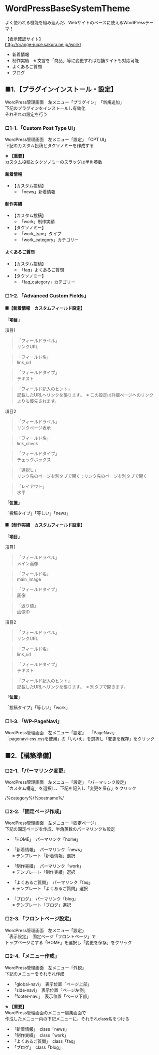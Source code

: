 # WordPressBaseSystemTheme
よく使われる機能を組み込んだ、Webサイトのベースに使えるWordPressテーマ！

【表示確認サイト】  
http://orange-juice.sakura.ne.jp/work/

* 新着情報
* 制作実績　※ 文言を「商品」等に変更すれば店舗サイトも対応可能
* よくあるご質問
* ブログ

## ■1.【プラグインインストール・設定】
WordPress管理画面　左メニュー「プラグイン」　「新規追加」  
下記のプラグインをインストールし有効化  
それぞれの設定を行う

### □1-1.「Custom Post Type UI」
WordPress管理画面　左メニュー「設定」　「CPT UI」  
下記のカスタム投稿とタクソノミーを作成する

**※ 【重要】**  
カスタム投稿とタクソノミーのスラッグは半角英数

#### 新着情報
* 【カスタム投稿】
    * 「news」新着情報

#### 制作実績
* 【カスタム投稿】
    * 「work」制作実績
* 【タクソノミー】  
    * 「work_type」タイプ
    * 「work_category」カテゴリー

#### よくあるご質問
* 【カスタム投稿】
    * 「faq」よくあるご質問
* 【タクソノミー】  
    * 「faq_category」カテゴリー

### □1-2.「Advanced Custom Fields」

#### ■【新着情報　カスタムフィールド設定】

**「項目」**

項目1

> 「フィールドラベル」  
リンクURL

> 「フィールド名」  
link_url

> 「フィールドタイプ」  
テキスト

> 「フィールド記入のヒント」  
記載したURLへリンクを張ります。　※ この設定は詳細ページへのリンクよりも優先されます。

項目2

>「フィールドラベル」  
 リンクページ表示

>「フィールド名」  
link_check

>「フィールドタイプ」  
チェックボックス

>「選択し」  
リンク先のページを別タブで開く : リンク先のページを別タブで開く

>「レイアウト」  
水平  

**「位置」**

「投稿タイプ」「等しい」「news」  

#### ■【制作実績　カスタムフィールド設定】

**「項目」**

項目1

> 「フィールドラベル」  
メイン画像

> 「フィールド名」  
main_image

> 「フィールドタイプ」  
画像

> 「返り値」  
画像ID

項目2

> 「フィールドラベル」  
リンクURL

> 「フィールド名」  
link_url

> 「フィールドタイプ」  
テキスト

> 「フィールド記入のヒント」  
記載したURLへリンクを張ります。　※ 別タブで開きます。

**「位置」**

「投稿タイプ」「等しい」「work」

### □1-3.「WP-PageNavi」
WordPress管理画面　左メニュー「設定」　 「PageNavi」  
「pagenavi-css.cssを使用」の「いいえ」を選択し「変更を保存」をクリック




## ■2.【構築準備】

### □2-1.「パーマリンク変更」

WordPress管理画面　左メニュー「設定」　「パーマリンク設定」  
「カスタム構造」を選択し、下記を記入し「変更を保存」をクリック

/%category%/%postname%/

### □2-2.「固定ページ作成」

WordPress管理画面　左メニュー「固定ページ」  
下記の固定ページを作成、半角英数のパーマリンクも設定

* 「HOME」　パーマリンク「home」

* 「新着情報」　パーマリンク「news」  
※ テンプレート「新着情報」選択
　　
* 「制作実績」　パーマリンク「work」  
※ テンプレート「制作実績」選択

* 「よくあるご質問」　パーマリンク「faq」  
※ テンプレート「よくあるご質問」選択

* 「ブログ」　パーマリンク「blog」  
※ テンプレート「ブログ」選択

### □2-3.「フロントページ設定」

WordPress管理画面　左メニュー「設定」  
「表示設定」　固定ページ「フロントページ」で  
トップページにする「HOME」を選択し「変更を保存」をクリック

### □2-4.「メニュー作成」

WordPress管理画面　左メニュー「外観」  
下記のメニューをそれぞれ作成

* 「global-navi」　表示位置「ページ上部」
* 「side-navi」　表示位置「ページ左側」
* 「footer-navi」　表示位置「ページ下部」

**※ 【重要】**  
WordPress管理画面のメニュー編集画面で  
作成したメニュー内の下記メニューに、それぞれclass名をつける

* 「新着情報」　class「news」
* 「制作実績」　class「work」
* 「よくあるご質問」　class「faq」
* 「ブログ」　class「blog」
